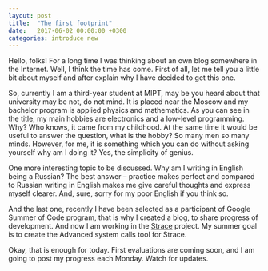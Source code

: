 ```yaml
---
layout: post
title:  "The first footprint"
date:   2017-06-02 00:00:00 +0300
categories: introduce new
---
```

Hello, folks! For a long time I was thinking about an own blog somewhere in the Internet.
Well, I think the time has come. First of all, let me tell you a little bit about myself
and after explain why I have decided to get this one.

So, currently I am a third-year student at MIPT, may be you heard about that university
may be not, do not mind. It is placed near the Moscow and my bachelor program is applied
physics and mathematics. As you can see in the title, my main hobbies are electronics and
a low-level programming. Why? Who knows, it came from my childhood. At the same time it would
be useful to answer the question, what is the hobby? So many men so many minds. However, for me,
it is something which you can do without asking yourself why am I doing it? Yes, the simplicity of genius.

One more interesting topic to be discussed. Why am I writing in English being a Russian?
The best answer – practice makes perfect and compared to Russian writing in English makes me give
careful thoughts and express myself clearer. And, sure, sorry for my poor English if you think so.

And the last one, recently I have been selected as a participant of Google Summer of Code program,
that is why I created a blog, to share progress of development. And now I am working in the [Strace][strace-link]
project. My summer goal is to create the Advanced system calls tool for Strace.

Okay, that is enough for today. First evaluations are coming soon, and I am going to post my
progress each Monday. Watch for updates.

[strace-link]: https://en.wikipedia.org/wiki/Strace
